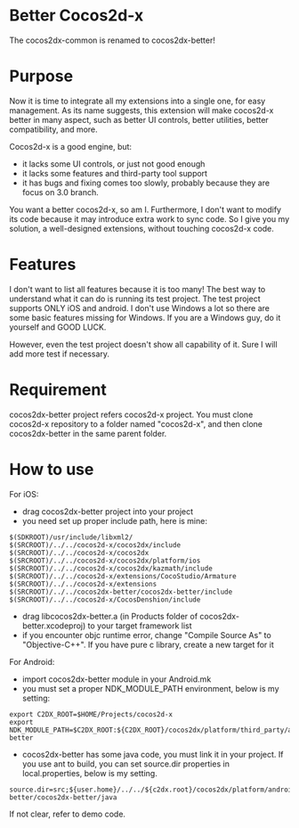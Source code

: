 Better Cocos2d-x
===============
The cocos2dx-common is renamed to cocos2dx-better!

Purpose
===============
Now it is time to integrate all my extensions into a single one, for easy management. As its name suggests, this
extension will make cocos2d-x better in many aspect, such as better UI controls, better utilities, better compatibility, and
more. 

Cocos2d-x is a good engine, but:
* it lacks some UI controls, or just not good enough
* it lacks some features and third-party tool support
* it has bugs and fixing comes too slowly, probably because they are focus on 3.0 branch.

You want a better cocos2d-x, so am I. Furthermore, I don't want to modify its code because it may introduce extra work to
sync code. So I give you my solution, a well-designed extensions, without touching cocos2d-x code.

Features
===========
I don't want to list all features because it is too many! The best way to understand what it can do is running its test project. The test project supports ONLY iOS and android. I don't use Windows a lot so there are some basic features missing  for Windows. If you are a Windows guy, do it yourself and GOOD LUCK.

However, even the test project doesn't show all capability of it. Sure I will add more test if necessary.

Requirement
===========
cocos2dx-better project refers cocos2d-x project. You must clone cocos2d-x repository to a folder named "cocos2d-x", 
and then clone cocos2dx-better in the same parent folder.

How to use
===========
For iOS:
* drag cocos2dx-better project into your project
* you need set up proper include path, here is mine:

```
$(SDKROOT)/usr/include/libxml2/
$(SRCROOT)/../../cocos2d-x/cocos2dx/include
$(SRCROOT)/../../cocos2d-x/cocos2dx
$(SRCROOT)/../../cocos2d-x/cocos2dx/platform/ios
$(SRCROOT)/../../cocos2d-x/cocos2dx/kazmath/include
$(SRCROOT)/../../cocos2d-x/extensions/CocoStudio/Armature 
$(SRCROOT)/../../cocos2d-x/extensions 
$(SRCROOT)/../../cocos2dx-better/cocos2dx-better/include 
$(SRCROOT)/../../cocos2d-x/CocosDenshion/include
```

* drag libcocos2dx-better.a (in Products folder of cocos2dx-better.xcodeproj) to your target framework list
* if you encounter objc runtime error, change "Compile Source As" to "Objective-C++". If you have pure c library, create a new target for it

For Android:
* import cocos2dx-better module in your Android.mk
* you must set a proper NDK_MODULE_PATH environment, below is my setting:

```
export C2DX_ROOT=$HOME/Projects/cocos2d-x
export NDK_MODULE_PATH=$C2DX_ROOT:${C2DX_ROOT}/cocos2dx/platform/third_party/android/prebuilt:$HOME/Projects/cocos2dx-better
```

* cocos2dx-better has some java code, you must link it in your project. If you use ant to build, you can set source.dir properties in local.properties, below is my setting.

```
source.dir=src;${user.home}/../../${c2dx.root}/cocos2dx/platform/android/java/src;${user.home}/../../${c2dx.root}/../cocos2dx-better/cocos2dx-better/java
```

If not clear, refer to demo code.
